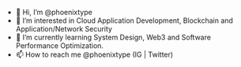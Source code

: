 - 👋 Hi, I’m @phoenixtype
- 👀 I’m interested in Cloud Application Development, Blockchain and Application/Network Security
- 🌱 I’m currently learning System Design, Web3 and Software Performance Optimization.
- 📫 How to reach me @phoenixtype (IG | Twitter)

<!---
phoenixtype/phoenixtype is a ✨ special ✨ repository because its `README.md` (this file) appears on your GitHub profile.
You can click the Preview link to take a look at your changes.
--->
